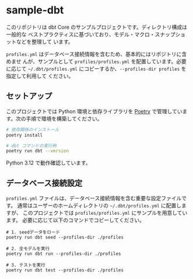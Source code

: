 # sample-dbt

このリポジトリは dbt Core のサンプルプロジェクトです。ディレクトリ構成は一般的な
ベストプラクティスに基づいており、モデル・マクロ・スナップショットなどを整理して
います。

`profiles.yml` はデータベース接続情報を含むため、基本的にはリポジトリに含めませ
んが、サンプルとして `profiles/profiles.yml` を配置しています。必要に応じて
`~/.dbt/profiles.yml` にコピーするか、`--profiles-dir profiles` を指定して利用して
ください。

## セットアップ

このプロジェクトでは Python 環境と依存ライブラリを [Poetry](https://python-poetry.org/)
で管理しています。次の手順で環境を構築してください。

```bash
# 依存関係のインストール
poetry install

# dbt コマンドの実行例
poetry run dbt --version
```

Python 3.12 で動作確認しています。

## データベース接続設定

`profiles.yml` ファイルは、データベース接続情報を含む重要な設定ファイルです。
通常はユーザーのホームディレクトリの `~/.dbt/profiles.yml` に配置しますが、
このプロジェクトでは `profiles/profiles.yml` にサンプルを用意しています。
必要に応じて以下のコマンドでコピーしてください。

```shell
# 1. seedデータをロード
poetry run dbt seed --profiles-dir ./profiles

# 2. 全モデルを実行
poetry run dbt run --profiles-dir ./profiles

# 3. テストを実行
poetry run dbt test --profiles-dir ./profiles
```
